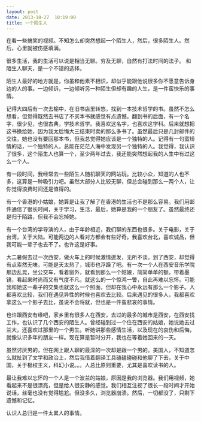 ```yaml
---
layout: post
date: 2013-10-27  10:19:00
title: 一个陌生人
---
```



在看一些搞笑的视频。不知怎么却突然想起一个陌生人，然后，很多陌生人。然后，心里就被伤感填满。


很多生活，我的生活可以说是相当无聊。穷及无聊，自然有打法时间的法子。
和陌生人聊天，是一个不错的选择。

陌生人最好的地方就是，你虽和他素不相识，却似乎能跟他说很多你不愿意告诉身边的人的事。一边倾诉，一边倾听另一种陌生但却有趣的人生，是一件蛮快乐的事情。

记得大四后有一次去榆中，在旧书店里转悠，找到一本技术哲学的书。虽然不怎么想看，但觉得既然去书店了不买本书就感觉有点遗憾。翻到书的后面，有一个名字，很少见，也很古典，学技术哲学。我喜欢这名字，也喜欢这学科。后来就想把这书换给她，因为我太后悔大三结束时卖的那么多书了。虽然最后只是几封邮件的交往，她也没有要回那本书，但我总觉得她应该是一个独特的人。记得有一句蛮矫情的话，一个独特的人，总能在茫茫人海中发现另一个独特的人。我觉得，我认识了很多，这个陌生人也算一个，至少两年过去，我还能突然想起我的人生中有过这么一个人。

有一段时间，我经常去一些陌生人随机聊天的网站玩。比较小众，知道的人也不多，这算是一种吸引力吧。虽然大部分人比较无聊，但总会碰到那么一两个人，让你觉得浪费时间还是值得的。

有一个香港的小姑娘，她算是让我了解了在香港的生活也不是那么容易。我们用邮件通信了很长时间，关于学习，生活，最后，她算是我的一个朋友了。虽然最终还是归于陌路，但我不会忘掉她。

有一个台湾的学导演的人，由于年龄相近，我们聊的东西也很多。关于电影，关于台湾，关于大陆。可能两边的人看对方都会有些好奇。我喜欢台北，喜欢诚品，但我可能一辈子也去不了。也许这是好事。

大二暑假去过一次西安，做火车上的时候激情迸发，无所不谈。到了西安，却觉得有点索然无味，可能是天太热了，城市也浮躁了吧。有一次一个人在西安音乐学院那边乱晃，坐公交车，看着窗外，就看到那么一个姑娘，简简单单的额，带着墨镜，看起来时尚而又有气度不凡，就这么的一个惊鸿一瞥，自此再难以忘怀。可能我和她这一辈子的交集也就这么一个照面，但却在我心中永远有那么一个影子。人都喜欢比较，我们在遇见异性的时候也喜欢去比较。后来遇见的很多人，我都喜欢拿这么一个影子去比，虽说不会将就，但也是一件蛮悲哀的事情。

也许跟西安有缘吧，家乡里有很多人在西安，去过的最多的城市是西安，在西安找工作，也认识了几个西安的陌生人。曾经碰到过一个住在西安的姑娘，她说她去过兰大，还喜欢过那里的一个男生。听她讲那些感情生活，以及现在的哀伤和后悔，就像认识多年的朋友一样。现在算是暂时分开，我也在等着她回来的一天。

虽然讨厌男的，但在网上跟人聊的最深的一次却是跟一个男的。美国人，不知道怎么就扯到了文学和政治上，然后我借着翻译工具磕磕碰碰和他聊了下去，关于中国，关于极权主义，科幻小说。。。人总比原则重要，尤其是喜欢读书的人。

最让我难以忘怀的一个人是一个波兰的姑娘，原因是我的浏览器。我们用视频，她看起来不是很漂亮，但是给人很安静的感觉。我们相互注视了很长一段时间才开始说话，丝毫也没有觉得尴尬。但没多久，浏览器崩溃。然后，一切都没了，只剩下遗憾和记忆。

认识人总归是一件太累人的事情。


